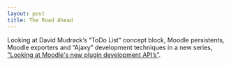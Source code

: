 ```yaml
---
layout: post
title: The Road Ahead
---
```


Looking at David Mudrack’s “ToDo List” concept block, Moodle persistents, Moodle exporters and “Ajaxy” development techniques in a
new series, ["Looking at Moodle's new plugin development API’s”](http://tandl.churchward.ca/2018/03/looking-at-moodles-new-plugin.html).